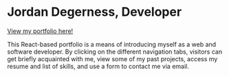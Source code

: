 # Jordan Degerness, Developer

[View my portfolio here!](https://jdegern4.github.io/React-Portfolio/)

This React-based portfolio is a means of introducing myself as a web and software developer. By clicking on the different navigation tabs, visitors can get briefly acquainted with me, view some of my past projects, access my resume and list of skills, and use a form to contact me via email.